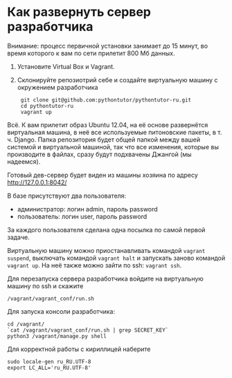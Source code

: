 Как развернуть сервер разработчика
==================================

Внимание: процесс первичной установки занимает до 15 минут, во время которого к вам по сети прилетит 800 Мб данных.

1. Установите Virtual Box и Vagrant.

2. Склонируйте репозиотрий себе и создайте виртуальную машину с окружением разработчика
    
        git clone git@github.com:pythontutor/pythontutor-ru.git
        cd pythontutor-ru
        vagrant up

Всё. К вам прилетит образ Ubuntu 12.04, на её основе развернётся виртуальная машина,
в неё все используемые питоновские пакеты, в т. ч. Django. Папка репозитория будет
общей папкой между вашей системой и виртуальной машиной, так что все изменения, которые
вы производите в файлах, сразу будут подхвачены Джангой (мы надеемся).

Готовый дев-сервер будет виден из машины хозяина по адресу http://127.0.0.1:8042/

В базе присутствуют два пользователя:
- администратор: логин admin, пароль password
- пользователь: логин user, пароль password

За каждого пользователя сделана одна посылка по самой первой задаче.

Виртуальную машину можно приостанавливать командой `vagrant suspend`, выключать командой `vagrant halt`
и запускать заново командой `vagrant up`. На неё также можно зайти по ssh: `vagrant ssh`.

Для перезапуска сервера разработчика войдите на виртуальную машину по ssh и скажите

    /vagrant/vagrant_conf/run.sh

Для запуска консоли разработчика:

    cd /vagrant/
    `cat /vagrant/vagrant_conf/run.sh | grep SECRET_KEY`
    python3 /vagrant/manage.py shell

Для корректной работы с кириллицей наберите

    sudo locale-gen ru_RU.UTF-8
    export LC_ALL='ru_RU.UTF-8'
